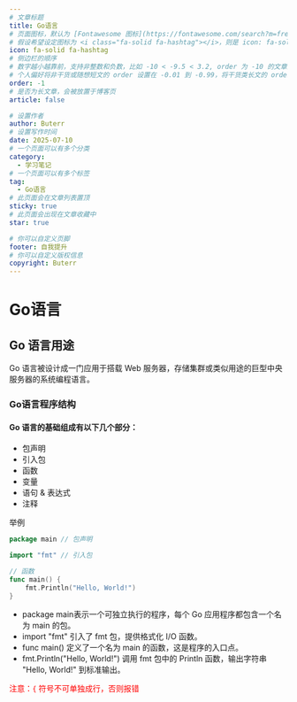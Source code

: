 ```yaml
---
# 文章标题
title: Go语言
# 页面图标，默认为 [Fontawesome 图标](https://fontawesome.com/search?m=free&o=r)
# 假设希望设定图标为 <i class="fa-solid fa-hashtag"></i>，则是 icon: fa-solid fa-hashtag
icon: fa-solid fa-hashtag
# 侧边栏的顺序
# 数字越小越靠前，支持非整数和负数，比如 -10 < -9.5 < 3.2, order 为 -10 的文章会最靠上。
# 个人偏好将非干货或随想短文的 order 设置在 -0.01 到 -0.99，将干货类长文的 order 设置在 -1 到负无穷。每次新增文章都会在上一篇的基础上递减 order 值。
order: -1
# 是否为长文章，会被放置于博客页
article: false

# 设置作者
author: Buterr
# 设置写作时间
date: 2025-07-10
# 一个页面可以有多个分类
category:
  - 学习笔记
# 一个页面可以有多个标签
tag:
  - Go语言
# 此页面会在文章列表置顶
sticky: true
# 此页面会出现在文章收藏中
star: true

# 你可以自定义页脚
footer: 自我提升
# 你可以自定义版权信息
copyright: Buterr
---
```


# Go语言

## Go 语言用途
Go 语言被设计成一门应用于搭载 Web 服务器，存储集群或类似用途的巨型中央服务器的系统编程语言。

### Go语言程序结构
#### Go 语言的基础组成有以下几个部分：
* 包声明
* 引入包
* 函数
* 变量
* 语句 & 表达式
* 注释

举例
```go
package main // 包声明

import "fmt" // 引入包

// 函数
func main() {
    fmt.Println("Hello, World!")
}
```
* package main表示一个可独立执行的程序，每个 Go 应用程序都包含一个名为 main 的包。
* import "fmt" 引入了 fmt 包，提供格式化 I/O 函数。
* func main() 定义了一个名为 main 的函数，这是程序的入口点。
* fmt.Println("Hello, World!") 调用 fmt 包中的 Println 函数，输出字符串 "Hello, World!" 到标准输出。

<font color=Red>注意：`{` 符号不可单独成行，否则报错</font>

